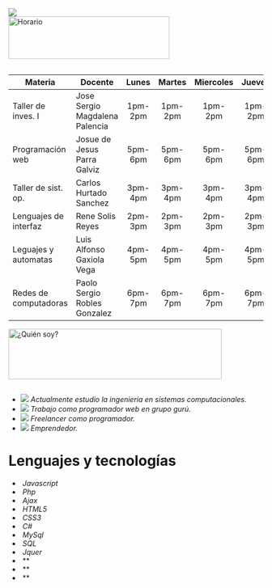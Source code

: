 <img src="https://raw.githubusercontent.com/hebertdev1/hebertdev1/master/javascript.gif"/>
<br/>
<a href="https://cooltext.com"><img src="https://images.cooltext.com/5466333.png" width="318" height="84" alt="Horario" /></a>
<br/>
<a href="http://cooltext.com" target="_top"><img src="https://cooltext.com/images/ct_pixel.gif" width="80" height="15" border="0"/></a>
<br/>

| Materia               | Docente                        |  Lunes  |  Martes | Miercoles |  Jueves | Viernes |
|-----------------------|--------------------------------|:-------:|:-------:|:---------:|:-------:|:-------:|
| Taller de inves. I    | Jose Sergio Magdalena Palencia | 1pm-2pm | 1pm-2pm |  1pm-2pm  | 1pm-2pm |  ****** |
| Programación web      | Josue de Jesus Parra Galviz    | 5pm-6pm | 5pm-6pm |  5pm-6pm  | 5pm-6pm | 5pm-6pm |
| Taller de sist. op.   | Carlos Hurtado Sanchez         | 3pm-4pm | 3pm-4pm |  3pm-4pm  | 3pm-4pm |  ****** |
| Lenguajes de interfaz | Rene Solis Reyes               | 2pm-3pm | 2pm-3pm |  2pm-3pm  | 2pm-3pm |  ****** |
| Leguajes y automatas  | Luis Alfonso Gaxiola Vega      | 4pm-5pm | 4pm-5pm |  4pm-5pm  | 4pm-5pm | 4pm-5pm |
| Redes de computadoras | Paolo Sergio Robles Gonzalez   | 6pm-7pm | 6pm-7pm |  6pm-7pm  | 6pm-7pm | 6pm-7pm |

<a href="https://cooltext.com"><img src="https://images.cooltext.com/5466334.png" width="421" height="100" alt="¿Quién soy?" /></a>
<br/>
<a href="http://cooltext.com" target="_top"><img src="https://cooltext.com/images/ct_pixel.gif" width="80" height="15" border="0"/></a>
<br/>
- <img src="https://scontent.ftij1-1.fna.fbcdn.net/v/t1.0-9/cp0/120010373_1205087769863477_4637098112143242310_n.jpg?_nc_cat=107&_nc_sid=730e14&_nc_eui2=AeHegwCMD3PA0OAZ9pxDIim5r3VbGcOHEiqvdVsZw4cSKjEUakqDhuKCN5dIHBsM1bv2Z3_ubADnEaI3gPGJqUYS&_nc_ohc=beqBpzw2MOwAX8pwtq9&_nc_ht=scontent.ftij1-1.fna&oh=a771b244e0cf792a0fae86cf76b524f1&oe=5F941D40"/> *Actualmente estudio la ingenieria en sistemas computacionales.*
- <img src="https://scontent.ftij1-1.fna.fbcdn.net/v/t1.0-9/cp0/120197173_1205092186529702_1430753914266693791_n.jpg?_nc_cat=101&_nc_sid=dbeb18&_nc_eui2=AeGelpif9OHzvrrEClGeXMbL0-iu7HEjAVPT6K7scSMBU7nEQfo9BcG7l2K6UmWPv9OmPniVJ3y9o9BOwdYX-NGR&_nc_ohc=SmgX1ywAyS4AX_vJCHg&_nc_ht=scontent.ftij1-1.fna&oh=888ed68eb2ee8cce7f26d98d0969affa&oe=5F94D982"/> *Trabajo como programador web en grupo gurú.*
- <img src="https://scontent.ftij1-1.fna.fbcdn.net/v/t1.0-9/cp0/120090095_1205093559862898_734611160953323800_n.jpg?_nc_cat=105&_nc_sid=dbeb18&_nc_eui2=AeHACCmZONY6jyubEh073wjVmqfqNkNxISOap-o2Q3EhI5dW4VYag0AYC15h4mPyqR1lxHHNp-OSMZZ506v6e61D&_nc_ohc=widQ1tce05gAX9tcjiG&_nc_ht=scontent.ftij1-1.fna&oh=b46b431794ccb75c537ab22aab326ebe&oe=5F92FD94"/> *Freelancer como programador.*
- <img src="https://scontent.ftij1-1.fna.fbcdn.net/v/t1.0-9/cp0/120103425_1205093493196238_8443656842381772052_n.jpg?_nc_cat=102&_nc_sid=dbeb18&_nc_eui2=AeGVjZ_Q2qhd8NtRTF5dPWQlpo6mnhl3bTSmjqaeGXdtNBttZD7BeZ8DxeABhtrUG2TpkLAot9hVcK9uxHa56KAE&_nc_ohc=PLVUEWDYU-QAX_RZlcl&_nc_ht=scontent.ftij1-1.fna&oh=e5f6108b2ffd0e613270abfd0714eab0&oe=5F936187"/> *Emprendedor.*

# Lenguajes y tecnologías
- <img src=""/> *Javascript*
- <img src=""/> *Php*
- <img src=""/> *Ajax*
- <img src=""/> *HTML5*
- <img src=""/> *CSS3*
- <img src=""/> *C#*
- <img src=""/> *MySql*
- <img src=""/> *SQL*
- <img src=""/> *Jquer*
- <img src=""/> **
- <img src=""/> **
- <img src=""/> **
